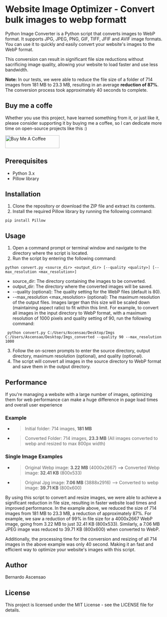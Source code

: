 # Website Image Optimizer - Convert bulk images to webp formatt

Python Image Converter is a Python script that converts images to WebP format. It supports JPG, JPEG, PNG, GIF, TIFF, JFIF and AVIF image formats. You can use it to quickly and easily convert your website's images to the WebP format. 

This conversion can result in significant file size reductions without sacrificing image quality, allowing your website to load faster and use less bandwidth.

**Note:** In our tests, we were able to reduce the file size of a folder of 714 images from 181 MB to 23.3 MB, resulting in an average **reduction of 87%**. The conversion process took approximately 40 seconds to complete.

## Buy me a coffe
Whether you use this project, have learned something from it, or just like it, please consider supporting it by buying me a coffee, so I can dedicate more time on open-source projects like this :)

<a href="https://www.buymeacoffee.com/ascensao1" target="_blank"><img src="https://cdn.buymeacoffee.com/buttons/default-yellow.png" alt="Buy Me A Coffee" height="41" width="174"></a>

## Prerequisites

- Python 3.x
- Pillow library

## Installation

1. Clone the repository or download the ZIP file and extract its contents.
2. Install the required Pillow library by running the following command: 
 ```
 pip install Pillow
 ```


## Usage

1. Open a command prompt or terminal window and navigate to the directory where the script is located.
2. Run the script by entering the following command:
```
python convert.py <source_dir> <output_dir> [--quality <quality>] [--max_resolution <max_resolution>]
 ```
* source_dir: The directory containing the images to be converted.
* output_dir: The directory where the converted images will be saved.
* --quality <quality> (optional): The quality setting for the WebP files (default is 80).
* --max_resolution <max_resolution> (optional): The maximum resolution of the output files. Images larger than this size will be scaled down (maintaining aspect ratio) to fit within this limit.
For example, to convert all images in the input directory to WebP format, with a maximum resolution of 1000 pixels and quality setting of 90, run the following command:
```
 python convert.py C:/Users/Ascensao/Desktop/Imgs C:/Users/Ascensao/Desktop/Imgs_converted --quality 90 --max_resolution 1000
```
3. Follow the on-screen prompts to enter the source directory, output directory, maximum resolution (optional), and quality (optional).
4. The script will convert all images in the source directory to WebP format and save them in the output directory.

## Performance
 If you're managing a website with a large number of images, optimizing them for web performance can make a huge difference in page load times and overall user experience
### Example
* > Initial folder: 714 images, **181 MB**
* > Converted Folder: 714 images, **23.3 MB** (All images converted to webp and resized to max 800px width)
### Single Image Examples
* > Original Webp image: **3.22 MB** (4000x2667) **-->** Converted Webp image: **32.41 KB** (800x533)
* > Original Jpg image: **7.06 MB** (3888x2916) --> Converted to webp image: **39.71 KB** (800x600)
  
  
By using this script to convert and resize images, we were able to achieve a significant reduction in file size, resulting in faster website load times and improved performance. In the example above, we reduced the size of 714 images from 181 MB to 23.3 MB, a reduction of approximately 87%. For example, we saw a reduction of 99% in file size for a 4000x2667 WebP image, going from 3.22 MB to just 32.41 KB (800x533). Similarly, a 7.06 MB JPEG image was reduced to 39.71 KB (800x600) when converted to WebP.
  
Additionally, the processing time for the conversion and resizing of all 714 images in the above example was only 40 second. Making it an fast and efficient way to optimize your website's images with this script.
  
## Author

Bernardo Ascensao

## License

This project is licensed under the MIT License - see the LICENSE file for details.
